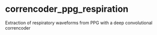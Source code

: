 # correncoder_ppg_respiration
Extraction of respiratory waveforms from PPG with a deep convolutional correncoder 
